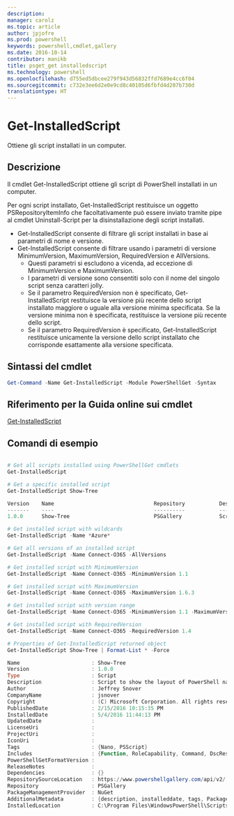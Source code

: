```yaml
---
description: 
manager: carolz
ms.topic: article
author: jpjofre
ms.prod: powershell
keywords: powershell,cmdlet,gallery
ms.date: 2016-10-14
contributor: manikb
title: psget_get installedscript
ms.technology: powershell
ms.openlocfilehash: d755ed5dbcee279f943d56832ffd7689e4cc6f04
ms.sourcegitcommit: c732e3ee6d2e0e9cd8c40105d6fbfd4d207b730d
translationtype: HT
---
```

# <a name="get-installedscript"></a>Get-InstalledScript

Ottiene gli script installati in un computer.

## <a name="description"></a>Descrizione

Il cmdlet Get-InstalledScript ottiene gli script di PowerShell installati in un computer.

Per ogni script installato, Get-InstalledScript restituisce un oggetto PSRepositoryItemInfo che facoltativamente può essere inviato tramite pipe al cmdlet Uninstall-Script per la disinstallazione degli script installati.

- Get-InstalledScript consente di filtrare gli script installati in base ai parametri di nome e versione.
- Get-InstalledScript consente di filtrare usando i parametri di versione MinimumVersion, MaximumVersion, RequiredVersion e AllVersions.
  - Questi parametri si escludono a vicenda, ad eccezione di MinimumVersion e MaximumVersion.
  - I parametri di versione sono consentiti solo con il nome del singolo script senza caratteri jolly.
  - Se il parametro RequiredVersion non è specificato, Get-InstalledScript restituisce la versione più recente dello script installato maggiore o uguale alla versione minima specificata. Se la versione minima non è specificata, restituisce la versione più recente dello script. 
  - Se il parametro RequiredVersion è specificato, Get-InstalledScript restituisce unicamente la versione dello script installato che corrisponde esattamente alla versione specificata.

## <a name="cmdlet-syntax"></a>Sintassi del cmdlet

```powershell
Get-Command -Name Get-InstalledScript -Module PowerShellGet -Syntax
```

## <a name="cmdlet-online-help-reference"></a>Riferimento per la Guida online sui cmdlet

[Get-InstalledScript](http://go.microsoft.com/fwlink/?LinkId=619790)

## <a name="example-commands"></a>Comandi di esempio

```powershell

# Get all scripts installed using PowerShellGet cmdlets
Get-InstalledScript

# Get a specific installed script
Get-InstalledScript Show-Tree

Version    Name                                Repository           Description
-------    ----                                ----------           -----------
1.0.0      Show-Tree                           PSGallery            Script to show the layout of PowerShell namespaces (Tr...

# Get installed script with wildcards
Get-InstalledScript -Name *Azure*

# Get all versions of an installed script
Get-InstalledScript -Name Connect-O365 -AllVersions

# Get installed script with MinimumVersion
Get-InstalledScript -Name Connect-O365 -MinimumVersion 1.1

# Get installed script with MaximumVersion
Get-InstalledScript -Name Connect-O365 -MaximumVersion 1.6.3

# Get installed script with version range
Get-InstalledScript -Name Connect-O365 -MinimumVersion 1.1 -MaximumVersion 1.6.3

# Get installed script with RequiredVersion
Get-InstalledScript -Name Connect-O365 -RequiredVersion 1.4

# Properties of Get-InstalledScript returned object
Get-InstalledScript Show-Tree | Format-List * -Force

Name                       : Show-Tree
Version                    : 1.0.0
Type                       : Script
Description                : Script to show the layout of PowerShell namespaces (Trees) using ASCII
Author                     : Jeffrey Snover
CompanyName                : jsnover
Copyright                  : (C) Microsoft Corporation. All rights reserved.
PublishedDate              : 2/15/2016 10:15:35 PM
InstalledDate              : 5/4/2016 11:44:13 PM
UpdatedDate                :
LicenseUri                 :
ProjectUri                 :
IconUri                    :
Tags                       : {Nano, PSScript}
Includes                   : {Function, RoleCapability, Command, DscResource...}
PowerShellGetFormatVersion :
ReleaseNotes               :
Dependencies               : {}
RepositorySourceLocation   : https://www.powershellgallery.com/api/v2/
Repository                 : PSGallery
PackageManagementProvider  : NuGet
AdditionalMetadata         : {description, installeddate, tags, PackageManagementProvider...}
InstalledLocation          : C:\Program Files\WindowsPowerShell\Scripts


```

